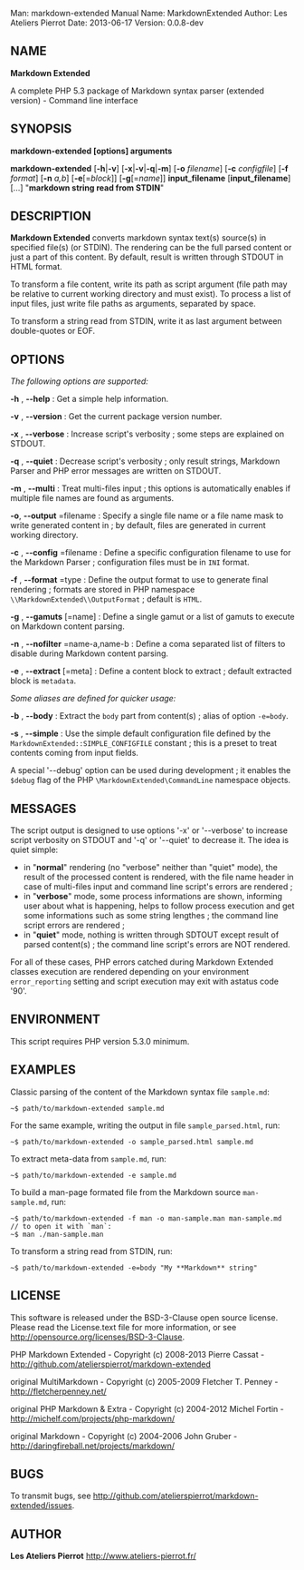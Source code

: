 Man:        markdown-extended Manual
Name:       MarkdownExtended
Author:     Les Ateliers Pierrot
Date: 2013-06-17
Version: 0.0.8-dev


## NAME

**Markdown Extended**

A complete PHP 5.3 package of Markdown syntax parser (extended version) - Command line interface


## SYNOPSIS

**markdown-extended [options] arguments**

**markdown-extended**  [**-h**|**-v**]  [**-x**|**-v**|**-q**|**-m**]
    [**-o** *filename*]  [**-c** *configfile*]  [**-f** *format*]
    [**-n** *a,b*]  [**-e**[=*block*]]  [**-g**[=*name*]]
    **input_filename**  [**input_filename**]  [...]
    "**markdown string read from STDIN**"


## DESCRIPTION

**Markdown Extended** converts markdown syntax text(s) source(s) in specified file(s)
(or STDIN). The rendering can be the full parsed content or just a part of this content.
By default, result is written through STDOUT in HTML format.

To transform a file content, write its path as script argument (file path may be relative
to current working directory and must exist). To process a list of input files, just write
file paths as arguments, separated by space.

To transform a string read from STDIN, write it as last argument between double-quotes or EOF.


## OPTIONS

*The following options are supported:*

**-h** , **--help**
:   Get a simple help information.

**-v** , **--version**
:   Get the current package version number.

**-x** , **--verbose**
:   Increase script's verbosity ; some steps are explained on STDOUT.

**-q** , **--quiet**
:   Decrease script's verbosity ; only result strings, Markdown Parser and PHP error
    messages are written on STDOUT.

**-m** , **--multi**
:   Treat multi-files input ; this options is automatically enables if multiple file
    names are found as arguments.

**-o**, **--output** =filename
:   Specify a single file name or a file name mask to write generated content in ; by
    default, files are generated in current working directory.

**-c** , **--config** =filename
:   Define a specific configuration filename to use for the Markdown Parser ;
    configuration files must be in `INI` format.

**-f** , **--format** =type
:   Define the output format to use to generate final rendering ; formats are stored in
    PHP namespace `\\MarkdownExtended\\OutputFormat` ; default is `HTML`.

**-g** , **--gamuts** [=name]
:   Define a single gamut or a list of gamuts to execute on Markdown content parsing.

**-n** , **--nofilter** =name-a,name-b
:   Define a coma separated list of filters to disable during Markdown content parsing.

**-e** , **--extract** [=meta]
:   Define a content block to extract ; default extracted block is `metadata`.

*Some aliases are defined for quicker usage:*

**-b** , **--body**
:   Extract the `body` part from content(s) ; alias of option `-e=body`.

**-s** , **--simple**
:   Use the simple default configuration file defined by the `MarkdownExtended::SIMPLE_CONFIGFILE`
    constant ; this is a preset to treat contents coming from input fields.

A special '--debug' option can be used during development ; it enables the `$debug` flag of
the PHP `\MarkdownExtended\CommandLine` namespace objects.


## MESSAGES

The script output is designed to use options '-x' or '--verbose' to increase
script verbosity on STDOUT and '-q' or '--quiet' to decrease it. The idea is quiet simple:

-   in "**normal**" rendering (no "verbose" neither than "quiet" mode), the result of the 
    processed content is rendered, with the file name header in case of multi-files input
    and command line script's errors are rendered ;
-   in "**verbose**" mode, some process informations are shown, informing user about what is
    happening, helps to follow process execution and get some informations such as some
    string lengthes ; the command line script errors are rendered ;
-   in "**quiet**" mode, nothing is written through SDTOUT except result of parsed content(s) ;
    the command line script's errors are NOT rendered.

For all of these cases, PHP errors catched during Markdown Extended classes execution are
rendered depending on your environment `error_reporting` setting and script execution may
exit with astatus code '90'.


## ENVIRONMENT

This script requires PHP version 5.3.0 minimum.


## EXAMPLES

Classic parsing of the content of the Markdown syntax file `sample.md`:

    ~$ path/to/markdown-extended sample.md

For the same example, writing the output in file `sample_parsed.html`, run:

    ~$ path/to/markdown-extended -o sample_parsed.html sample.md

To extract meta-data from `sample.md`, run:

    ~$ path/to/markdown-extended -e sample.md

To build a man-page formated file from the Markdown source `man-sample.md`, run:

    ~$ path/to/markdown-extended -f man -o man-sample.man man-sample.md
    // to open it with `man`:
    ~$ man ./man-sample.man

To transform a string read from STDIN, run:

    ~$ path/to/markdown-extended -e=body "My **Markdown** string"


## LICENSE

This software is released under the BSD-3-Clause open source license. Please
read the License.text file for more information, or see
<http://opensource.org/licenses/BSD-3-Clause>. 

PHP Markdown Extended - 
Copyright (c) 2008-2013 Pierre Cassat - 
<http://github.com/atelierspierrot/markdown-extended>

original MultiMarkdown - 
Copyright (c) 2005-2009 Fletcher T. Penney - 
<http://fletcherpenney.net/>

original PHP Markdown & Extra - 
Copyright (c) 2004-2012 Michel Fortin - 
<http://michelf.com/projects/php-markdown/>

original Markdown - 
Copyright (c) 2004-2006 John Gruber - 
<http://daringfireball.net/projects/markdown/>

## BUGS

To transmit bugs, see <http://github.com/atelierspierrot/markdown-extended/issues>.

## AUTHOR

**Les Ateliers Pierrot** <http://www.ateliers-pierrot.fr/>
